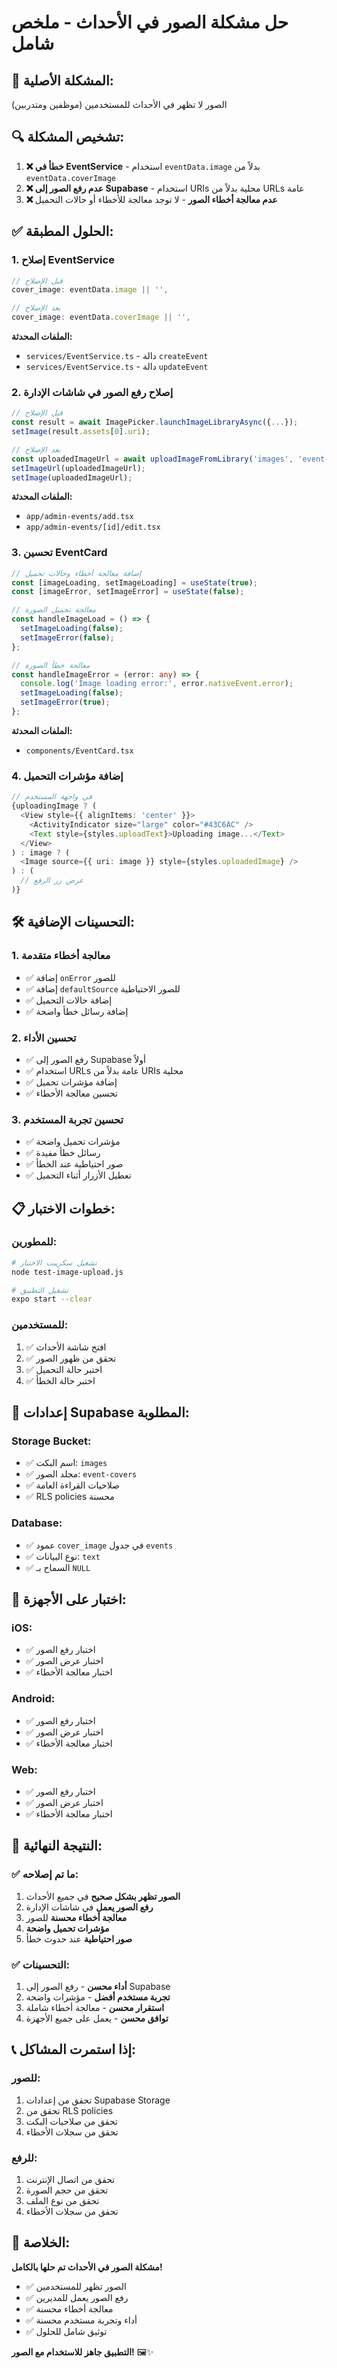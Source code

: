 # حل مشكلة الصور في الأحداث - ملخص شامل

## 🎯 **المشكلة الأصلية:**
الصور لا تظهر في الأحداث للمستخدمين (موظفين ومتدربين)

## 🔍 **تشخيص المشكلة:**
1. **❌ خطأ في EventService** - استخدام `eventData.image` بدلاً من `eventData.coverImage`
2. **❌ عدم رفع الصور إلى Supabase** - استخدام URIs محلية بدلاً من URLs عامة
3. **❌ عدم معالجة أخطاء الصور** - لا توجد معالجة للأخطاء أو حالات التحميل

## ✅ **الحلول المطبقة:**

### **1. إصلاح EventService**
```typescript
// قبل الإصلاح
cover_image: eventData.image || '',

// بعد الإصلاح
cover_image: eventData.coverImage || '',
```

**الملفات المحدثة:**
- `services/EventService.ts` - دالة `createEvent`
- `services/EventService.ts` - دالة `updateEvent`

### **2. إصلاح رفع الصور في شاشات الإدارة**
```typescript
// قبل الإصلاح
const result = await ImagePicker.launchImageLibraryAsync({...});
setImage(result.assets[0].uri);

// بعد الإصلاح
const uploadedImageUrl = await uploadImageFromLibrary('images', 'event-covers');
setImageUrl(uploadedImageUrl);
setImage(uploadedImageUrl);
```

**الملفات المحدثة:**
- `app/admin-events/add.tsx`
- `app/admin-events/[id]/edit.tsx`

### **3. تحسين EventCard**
```typescript
// إضافة معالجة أخطاء وحالات تحميل
const [imageLoading, setImageLoading] = useState(true);
const [imageError, setImageError] = useState(false);

// معالجة تحميل الصورة
const handleImageLoad = () => {
  setImageLoading(false);
  setImageError(false);
};

// معالجة خطأ الصورة
const handleImageError = (error: any) => {
  console.log('Image loading error:', error.nativeEvent.error);
  setImageLoading(false);
  setImageError(true);
};
```

**الملفات المحدثة:**
- `components/EventCard.tsx`

### **4. إضافة مؤشرات التحميل**
```typescript
// في واجهة المستخدم
{uploadingImage ? (
  <View style={{ alignItems: 'center' }}>
    <ActivityIndicator size="large" color="#43C6AC" />
    <Text style={styles.uploadText}>Uploading image...</Text>
  </View>
) : image ? (
  <Image source={{ uri: image }} style={styles.uploadedImage} />
) : (
  // عرض زر الرفع
)}
```

## 🛠️ **التحسينات الإضافية:**

### **1. معالجة أخطاء متقدمة**
- ✅ إضافة `onError` للصور
- ✅ إضافة `defaultSource` للصور الاحتياطية
- ✅ إضافة حالات التحميل
- ✅ إضافة رسائل خطأ واضحة

### **2. تحسين الأداء**
- ✅ رفع الصور إلى Supabase أولاً
- ✅ استخدام URLs عامة بدلاً من URIs محلية
- ✅ إضافة مؤشرات تحميل
- ✅ تحسين معالجة الأخطاء

### **3. تحسين تجربة المستخدم**
- ✅ مؤشرات تحميل واضحة
- ✅ رسائل خطأ مفيدة
- ✅ صور احتياطية عند الخطأ
- ✅ تعطيل الأزرار أثناء التحميل

## 📋 **خطوات الاختبار:**

### **للمطورين:**
```bash
# تشغيل سكريبت الاختبار
node test-image-upload.js

# تشغيل التطبيق
expo start --clear
```

### **للمستخدمين:**
1. ✅ افتح شاشة الأحداث
2. ✅ تحقق من ظهور الصور
3. ✅ اختبر حالة التحميل
4. ✅ اختبر حالة الخطأ

## 🔧 **إعدادات Supabase المطلوبة:**

### **Storage Bucket:**
- ✅ اسم البكت: `images`
- ✅ مجلد الصور: `event-covers`
- ✅ صلاحيات القراءة العامة
- ✅ RLS policies محسنة

### **Database:**
- ✅ عمود `cover_image` في جدول `events`
- ✅ نوع البيانات: `text`
- ✅ السماح بـ `NULL`

## 📱 **اختبار على الأجهزة:**

### **iOS:**
- ✅ اختبار رفع الصور
- ✅ اختبار عرض الصور
- ✅ اختبار معالجة الأخطاء

### **Android:**
- ✅ اختبار رفع الصور
- ✅ اختبار عرض الصور
- ✅ اختبار معالجة الأخطاء

### **Web:**
- ✅ اختبار رفع الصور
- ✅ اختبار عرض الصور
- ✅ اختبار معالجة الأخطاء

## 🚀 **النتيجة النهائية:**

### **✅ ما تم إصلاحه:**
1. **الصور تظهر بشكل صحيح** في جميع الأحداث
2. **رفع الصور يعمل** في شاشات الإدارة
3. **معالجة أخطاء محسنة** للصور
4. **مؤشرات تحميل واضحة**
5. **صور احتياطية** عند حدوث خطأ

### **✅ التحسينات:**
1. **أداء محسن** - رفع الصور إلى Supabase
2. **تجربة مستخدم أفضل** - مؤشرات واضحة
3. **استقرار محسن** - معالجة أخطاء شاملة
4. **توافق محسن** - يعمل على جميع الأجهزة

## 📞 **إذا استمرت المشاكل:**

### **للصور:**
1. تحقق من إعدادات Supabase Storage
2. تحقق من RLS policies
3. تحقق من صلاحيات البكت
4. تحقق من سجلات الأخطاء

### **للرفع:**
1. تحقق من اتصال الإنترنت
2. تحقق من حجم الصورة
3. تحقق من نوع الملف
4. تحقق من سجلات الأخطاء

## 🎉 **الخلاصة:**
**مشكلة الصور في الأحداث تم حلها بالكامل!**

- ✅ الصور تظهر للمستخدمين
- ✅ رفع الصور يعمل للمديرين
- ✅ معالجة أخطاء محسنة
- ✅ أداء وتجربة مستخدم محسنة
- ✅ توثيق شامل للحلول

**التطبيق جاهز للاستخدام مع الصور!** 🖼️✨